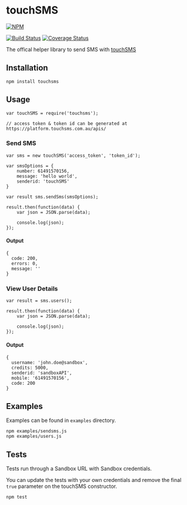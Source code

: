 touchSMS 
=========

[![NPM](https://nodei.co/npm/touchsms.png?downloads=true&stars=true)](https://nodei.co/npm/touchsms/)

[![Build Status](https://travis-ci.org/touchsms/touchsms-node.svg?branch=master)](https://travis-ci.org/touchsms/touchsms-node)
[![Coverage Status](https://coveralls.io/repos/github/touchsms/touchsms-node/badge.svg?branch=master)](https://coveralls.io/github/touchsms/touchsms-node?branch=master)

The offical helper library to send SMS with [touchSMS](https://touchsms.com.au)

## Installation

    npm install touchsms

## Usage

    var touchSMS = require('touchsms');

    // access token & token id can be generated at https://platform.touchsms.com.au/apis/

### Send SMS
    var sms = new touchSMS('access_token', 'token_id'); 

    var smsOptions = {
        number: 61491570156,
        message: 'hello world',
        senderid: 'touchSMS'
    }

    var result sms.sendSms(smsOptions);

    result.then(function(data) {
        var json = JSON.parse(data);

        console.log(json);
    });

#### Output

    { 
      code: 200,
      errors: 0,
      message: ''
    }

### View User Details

    var result = sms.users();

    result.then(function(data) {
        var json = JSON.parse(data);

        console.log(json);
    });

#### Output

    { 
      username: 'john.doe@sandbox',
      credits: 5000,
      senderid: 'sandboxAPI',
      mobile: '61491570156',
      code: 200 
    }

## Examples

Examples can be found in `examples` directory.

    npm examples/sendsms.js
    npm examples/users.js

## Tests
  Tests run through a Sandbox URL with Sandbox credentials. 

  You can update the tests with your own credentials and remove the final `true` parameter on the touchSMS constructor.

    npm test